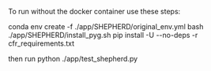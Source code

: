 To run without the docker container use these steps:

conda env create -f ./app/SHEPHERD/original_env.yml
bash ./app/SHEPHERD/install_pyg.sh
pip install -U --no-deps -r cfr_requirements.txt 

then run 
python ./app/test_shepherd.py